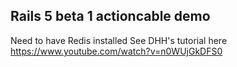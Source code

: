 ## Rails 5 beta 1 actioncable demo

Need to have Redis installed
See DHH's tutorial here https://www.youtube.com/watch?v=n0WUjGkDFS0
